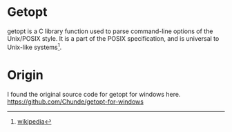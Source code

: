 # Getopt
getopt is a C library function used to parse command-line options of the Unix/POSIX style. It is a part of the POSIX specification, and is universal to Unix-like systems[^source].

[^source]: [wikipedia](https://en.wikipedia.org/wiki/Getopt)

# Origin
I found the original source code for getopt for windows here.
https://github.com/Chunde/getopt-for-windows
